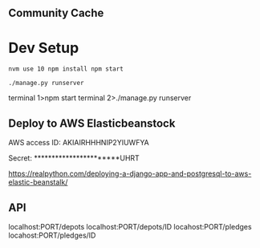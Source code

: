 Community Cache
------------

# Dev Setup

`
nvm use 10
npm install
npm start
`

`
./manage.py runserver
`

terminal 1>npm start
terminal 2>./manage.py runserver

## Deploy to AWS Elasticbeanstock

AWS access ID: AKIAIRHHHNIP2YIUWFYA

Secret: ***********************UHRT

https://realpython.com/deploying-a-django-app-and-postgresql-to-aws-elastic-beanstalk/

## API
localhost:PORT/depots
localhost:PORT/depots/ID
locahost:PORT/pledges
locahost:PORT/pledges/ID
